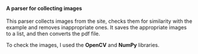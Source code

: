 #### A parser for collecting images


This parser collects images from the site, checks them for similarity with the example and removes inappropriate ones.
It saves the appropriate images to a list, and then converts the pdf file.


To check the images, I used the **OpenCV** and **NumPy** libraries.

